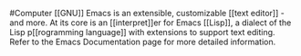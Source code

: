 #Computer 
[[GNU]] Emacs is an extensible, customizable [[text editor]] - and more. At its core is an [[interpret]]er for Emacs [[Lisp]], a dialect of the Lisp p[[rogramming language]] with extensions to support text editing. Refer to the Emacs Documentation page for more detailed information.